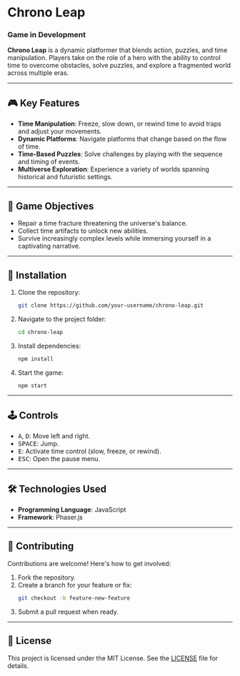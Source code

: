 # Chrono Leap  

### Game in Development  

**Chrono Leap** is a dynamic platformer that blends action, puzzles, and time manipulation. Players take on the role of a hero with the ability to control time to overcome obstacles, solve puzzles, and explore a fragmented world across multiple eras.  

---  

## 🎮 Key Features  

- **Time Manipulation**: Freeze, slow down, or rewind time to avoid traps and adjust your movements.  
- **Dynamic Platforms**: Navigate platforms that change based on the flow of time.  
- **Time-Based Puzzles**: Solve challenges by playing with the sequence and timing of events.  
- **Multiverse Exploration**: Experience a variety of worlds spanning historical and futuristic settings.  

---  

## 📜 Game Objectives  

- Repair a time fracture threatening the universe's balance.  
- Collect time artifacts to unlock new abilities.  
- Survive increasingly complex levels while immersing yourself in a captivating narrative.  

---  

## 🚀 Installation  

1. Clone the repository:  
   ```bash
   git clone https://github.com/your-username/chrono-leap.git
   ```  
2. Navigate to the project folder:  
   ```bash
   cd chrono-leap
   ```  
3. Install dependencies:  
   ```bash
   npm install
   ```  
4. Start the game:  
   ```bash
   npm start
   ```  

---  

## 🕹️ Controls  

- <kbd>A</kbd>, <kbd>D</kbd>: Move left and right.  
- <kbd>SPACE</kbd>: Jump.  
- <kbd>E</kbd>: Activate time control (slow, freeze, or rewind).  
- <kbd>ESC</kbd>: Open the pause menu.  

---  

## 🛠️ Technologies Used  
 
- **Programming Language**: JavaScript  
- **Framework**: Phaser.js 

---  

## 🌟 Contributing  

Contributions are welcome! Here's how to get involved:  
1. Fork the repository.  
2. Create a branch for your feature or fix:  
   ```bash
   git checkout -b feature-new-feature
   ```  
3. Submit a pull request when ready.  

---  

## 📄 License  

This project is licensed under the MIT License. See the [LICENSE](./LICENSE) file for details.  
